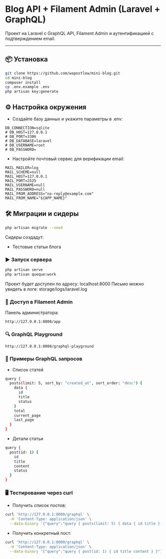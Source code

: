 # Blog API + Filament Admin (Laravel + GraphQL)

Проект на Laravel с GraphQL API, Filament Admin и аутентификацией с подтверждением email.

---

## 📦 Установка

```bash
git clone https://github.com/wapostlew/mini-blog.git
cd mini-blog
composer install
cp .env.example .env
php artisan key:generate
```

## ⚙️ Настройка окружения
- Создайте базу данных и укажите параметры в .env:


```env
DB_CONNECTION=sqlite
# DB_HOST=127.0.0.1
# DB_PORT=3306
# DB_DATABASE=laravel
# DB_USERNAME=root
# DB_PASSWORD=
```

- Настройте почтовый сервис для верификации email:

```env
MAIL_MAILER=log
MAIL_SCHEME=null
MAIL_HOST=127.0.0.1
MAIL_PORT=2525
MAIL_USERNAME=null
MAIL_PASSWORD=null
MAIL_FROM_ADDRESS="no-reply@example.com"
MAIL_FROM_NAME="${APP_NAME}"
```
## 🛠️ Миграции и сидеры
```bash
php artisan migrate --seed
```
Сидеры создадут:
 - Тестовые статьи блога

### ▶️ Запуск сервера
```bash
php artisan serve
php artisan queque:work 
```
Проект будет доступен по адресу: localhost:8000
Письмо можно увидеть в логе: storage/logs/laravel.log
### 🔑 Доступ в Filament Admin
Панель администратора:

```
http://127.0.0.1:8000/app
```
### 🔍 GraphQL Playground
```
http://127.0.0.1:8000/graphql-playground
```
### 📄 Примеры GraphQL запросов
- Список статей
```bash
query {
  posts(limit: 5, sort_by: "created_at", sort_order: "desc") {
    data {
      id
      title
      status
    }
    total
    current_page
    last_page
  }
}
```
- Детали статьи
```bash
query {
  post(id: 1) {
    id
    title
    content
    status
  }
}
```
### 🖥️ Тестирование через curl
- Получить список постов:
```bash
curl 'http://127.0.0.1:8000/graphql' \
  -H 'Content-Type: application/json' \
  --data-binary '{"query":"query { posts(limit: 5) { data { id title } total } }"}'
```
- Получить конкретный пост:
```bash
curl 'http://127.0.0.1:8000/graphql' \
  -H 'Content-Type: application/json' \
  --data-binary '{"query":"query { post(id: 1) { id title content } }"}'
```
